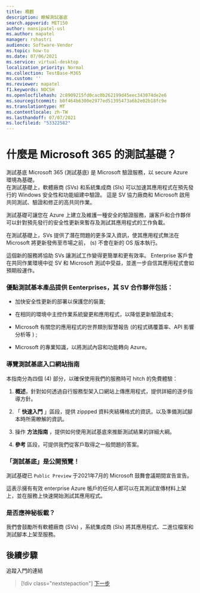 ```yaml
---
title: 概觀
description: 瞭解測試基底
search.appverid: MET150
author: mansipatel-usl
ms.author: mapatel
manager: rshastri
audience: Software-Vendor
ms.topic: how-to
ms.date: 07/06/2021
ms.service: virtual-desktop
localization_priority: Normal
ms.collection: TestBase-M365
ms.custom: ''
ms.reviewer: mapatel
f1.keywords: NOCSH
ms.openlocfilehash: 2c8909215fd0cac0b262199d45eec343074de2e6
ms.sourcegitcommit: b0f464b6300e2977ed51395473a6b2e02b18fc9e
ms.translationtype: MT
ms.contentlocale: zh-TW
ms.lasthandoff: 07/07/2021
ms.locfileid: "53322582"
---
```

# <a name="what-is-test-base-for-microsoft-365"></a>什麼是 Microsoft 365 的測試基礎？ 

測試基底 Microsoft 365 (測試基底) 是 Microsoft 驗證服務，以 secure Azure 環境為基礎。  
在測試基礎上，軟體廠商 (SVs) 和系統集成商 (SIs) 可以加速其應用程式在預先發行的 Windows 安全性和功能組建中驗證。 這是 SV 協力廠商和 Microsoft 啟用共同測試、驗證和修正的高共同作業。

測試基礎可讓您在 Azure 上建立及維護一種安全的驗證服務，讓客戶和合作夥伴可以針對預先發行的安全性更新來暫存及測試其應用程式的工作負載。

在測試基礎上，SVs 提供了潛在問題的更多深入資訊，使其應用程式無法在 Microsoft 將更新發佈至市場之前， (s) 不會在新的 OS 版本執行。

這個新的服務將協助 SVs 讓測試工作變得更簡單和更有效率。 Enterprise 客戶會在共同作業環境中從 SV 和 Microsoft 測試中受益，並進一步自信其應用程式會如預期般運作。 

### <a name="advantages-test-base-offers-eenterprises-and-their-sv-partners-include"></a>優點測試基本產品提供 Eenterprises，其 SV 合作夥伴包括： 
 
  * 加快安全性更新的部署以保護您的裝置; 
 
  * 在相同的環境中主控作業系統變更和應用程式，以降低更新驗證成本; 
  
  * Microsoft 有關您的應用程式的世界類別智慧報告 (的程式碼覆蓋率、API 影響分析等 ) ; 
  
  * Microsoft 的專業知識，以將測試內容和功能轉向 Azure。 


### <a name="guide-to-navigating-the-test-base-portal"></a>導覽測試基底入口網站指南

本指南分為四個 (4) 部分，以確保使用我們的服務時可 hitch 的免費體驗：

1. **概述**，針對如何透過自行服務型架入口網站上傳應用程式，提供詳細的逐步指導方針。 

2. 「 **快速入門** 」區段，提供 zippped 資料夾結構格式的資訊，以及準備測試腳本時所需瞭解的資訊。

3. 操作 **方法指南** ，提供如何使用測試基底來推斷測試結果的詳細大綱。

4. **參考** 區段，可提供我們從客戶取得之一般問題的答案。

### <a name="test-base-is-in-public-preview"></a>「測試基底」是公開預覽！

測試基礎已 ```Public Preview``` 于2021年7月的 Microsoft 鼓舞會議期間宣告宣告。 

這表示擁有有效 enterprise Azure 帳戶的任何人都可以在其測試宣傳材料上架上，並在服務上快速開始測試其應用程式。

### <a name="who-should-onboard"></a>是否應神秘板載？

我們會鼓勵所有軟體廠商 (SVs) ，系統集成商 (SIs) 將其應用程式、二進位檔案和測試腳本上架至服務。

## <a name="next-steps"></a>後續步驟

追蹤入門的連結
> [!div class="nextstepaction"]
> [下一步](createaccount.md)

